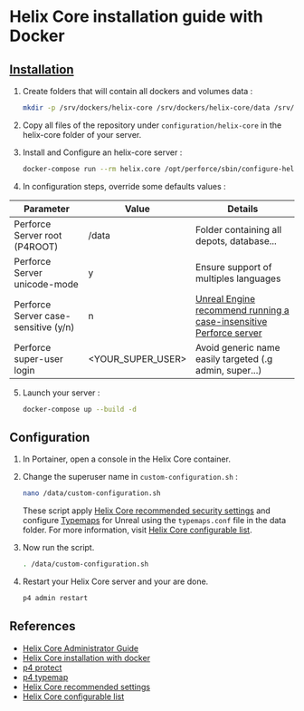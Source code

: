 # Helix Core installation guide with Docker

## [Installation](https://aricodes.net/posts/perforce-server-with-docker/)

1. Create folders that will contain all dockers and volumes data :

   ```bash
   mkdir -p /srv/dockers/helix-core /srv/dockers/helix-core/data /srv/dockers/helix-core/dbs
   ```

2. Copy all files of the repository under `configuration/helix-core` in the helix-core folder of your server.

3. Install and Configure an helix-core server :

   ```bash
   docker-compose run --rm helix.core /opt/perforce/sbin/configure-helix-p4d.sh
   ```

4. In configuration steps, override some defaults values :

| Parameter                            | Value             | Details                                                                                                                                                           |
| ------------------------------------ | ----------------- | ----------------------------------------------------------------------------------------------------------------------------------------------------------------- |
| Perforce Server root (P4ROOT)        | /data             | Folder containing all depots, database...                                                                                                                         |
| Perforce Server unicode-mode         | y                 | Ensure support of multiples languages                                                                                                                             |
| Perforce Server case-sensitive (y/n) | n                 | [Unreal Engine recommend running a case-insensitive Perforce server](https://docs.unrealengine.com/5.3/en-US/using-perforce-as-source-control-for-unreal-engine/) |
| Perforce super-user login            | <YOUR_SUPER_USER> | Avoid generic name easily targeted (.g admin, super...)                                                                                                           |

5. Launch your server :

   ```bash
   docker-compose up --build -d
   ```

## Configuration

1. In Portainer, open a console in the Helix Core container.

2. Change the superuser name in `custom-configuration.sh` :
   ```bash
   nano /data/custom-configuration.sh
   ```

   These script apply [Helix Core recommended security settings](https://www.perforce.com/manuals/p4sag/Content/P4SAG/chapter.security.html) and configure [Typemaps](https://www.perforce.com/manuals/v21.1/cmdref/Content/CmdRef/p4_typemap.html) for Unreal using the `typemaps.conf` file in the data folder. For more information, visit [Helix Core configurable list](https://www.perforce.com/manuals/cmdref/Content/CmdRef/configurables.alphabetical.html).

3. Now run the script.
   ```bash
   . /data/custom-configuration.sh
   ```

4. Restart your Helix Core server and your are done.

   ```bash
   p4 admin restart
   ```

## References

- [Helix Core Administrator Guide](https://www.perforce.com/manuals/p4sag/Content/P4SAG/chapter.install.html)
- [Helix Core installation with docker](https://aricodes.net/posts/perforce-server-with-docker/)
- [p4 protect](https://www.perforce.com/manuals/cmdref/Content/CmdRef/p4_protect.html)
- [p4 typemap](https://www.perforce.com/manuals/v21.1/cmdref/Content/CmdRef/p4_typemap.html)
- [Helix Core recommended settings](https://www.perforce.com/manuals/p4sag/Content/P4SAG/chapter.security.html)
- [Helix Core configurable list](https://www.perforce.com/manuals/cmdref/Content/CmdRef/configurables.alphabetical.html)